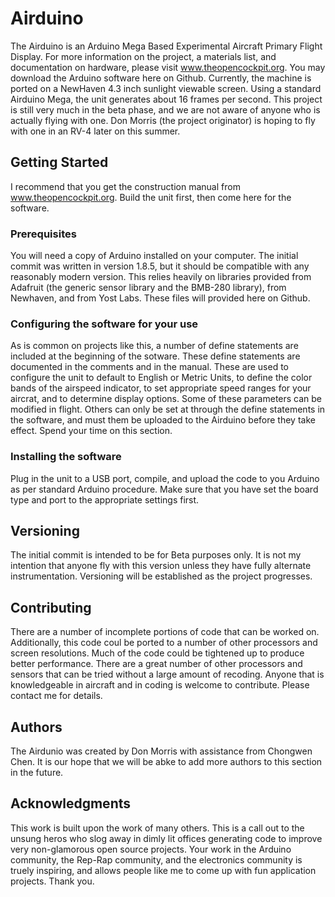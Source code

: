 # Airduino
The Airduino is an Arduino Mega Based Experimental Aircraft Primary Flight Display.  For more information on the project, a materials list, and documentation on hardware, please visit www.theopencockpit.org.  You may download the Arduino software here on Github.  Currently, the machine is ported on a NewHaven 4.3 inch sunlight viewable screen.  Using a standard Airduino Mega, the unit generates about 16 frames per second.  This project is still very much in the beta phase, and we are not aware of anyone who is actually flying with one.  Don Morris (the project originator) is hoping to fly with one in an RV-4 later on this summer.
## Getting Started
I recommend that you get the construction manual from www.theopencockpit.org.  Build the unit first, then come here for the software.
### Prerequisites
You will need a copy of Arduino installed on your computer.  The initial commit was written in version 1.8.5, but it should be compatible with any reasonably modern version.  This relies heavily on libraries provided from Adafruit (the generic sensor library and the BMB-280 library), from Newhaven, and from Yost Labs.  These files will provided here on Github. 
### Configuring the software for your use 
As is common on projects like this, a number of define statements are included at the beginning of the sotware.  These define statements are documented in the comments and in the manual.  These are used to configure the unit to default to English or Metric Units, to define the color bands of the airspeed indicator, to set appropriate speed ranges for your aircrat, and to determine display options.  Some of these parameters can be modified in flight.  Others can only be set at through the define statements in the software, and must them be uploaded to the Airduino before they take effect.  Spend your time on this section.
### Installing the software
Plug in the unit to a USB port, compile, and upload the code to you Arduino as per standard Arduino procedure.  Make sure that you have set the board type and port to the appropriate settings first.
## Versioning
The initial commit is intended to be for Beta purposes only.  It is not my intention that anyone fly with this version unless they have fully alternate instrumentation.  Versioning will be established as the project progresses.
## Contributing
There are a number of incomplete portions of code that can be worked on.  Additionally, this code coul be ported to a number of other processors and screen resolutions.  Much of the code could be tightened up to produce better performance.  There are a great number of other processors and sensors that can be tried without a large amount of recoding.  Anyone that is knowledgeable in aircraft and in coding is welcome to contribute.  Please contact me for details.
## Authors
The Airdunio was created by Don Morris with assistance from Chongwen Chen.  It is our hope that we will be abke to add more authors to this section in the future.
## Acknowledgments
This work is built upon the work of many others.  This is a call out to the unsung heros who slog away in dimly lit offices generating code to improve very non-glamorous open source projects.  Your work in the Arduino community, the Rep-Rap community, and the electronics community is truely inspiring, and allows people like me to come up with fun application projects.  Thank you.
